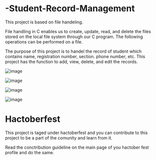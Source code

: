 # -Student-Record-Management
This project is based on file handeling.

File handling in C enables us to create, update, read, and delete the files stored on the local file system through our C program. The following operations can be performed on a file.

The purpose of this project is to handel the record of student which contains name, registration number, section. phone number, etc.
This project has the function to add, view, delete, and edit the records.

![image](https://user-images.githubusercontent.com/91370904/185593653-cb94d4c3-3ece-4ec3-9ff5-17f2f9a83933.png)

![image](https://user-images.githubusercontent.com/91370904/185594048-36e7b5a9-7208-4699-9362-d6e1a281c11f.png)

![image](https://user-images.githubusercontent.com/91370904/185594111-761be46c-6db1-43fd-a61a-f67358b97ae3.png)

![image](https://user-images.githubusercontent.com/91370904/185594145-22f76c87-4876-4e44-9ebe-748be2b83052.png)

# Hactoberfest

This project is taged under hactoberfest and you can contribute to this project to be a part of the comunity and learn from it.

Read the conctribution guideline on the main page of you hactober fest profile and do the same.




